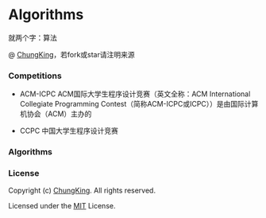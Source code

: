 # Algorithms
就两个字：算法


@ [ChungKing](https://github.com/HuangCongQing/Algorithms)，若fork或star请注明来源



### Competitions

* ACM-ICPC
ACM国际大学生程序设计竞赛（英文全称：ACM International Collegiate Programming Contest（简称ACM-ICPC或ICPC））是由国际计算机协会（ACM）主办的

* CCPC
中国大学生程序设计竞赛




### Algorithms





### License

Copyright (c) [ChungKing](https://github.com/HuangCongQing/Algorithms). All rights reserved.

Licensed under the [MIT](./LICENSE) License.
